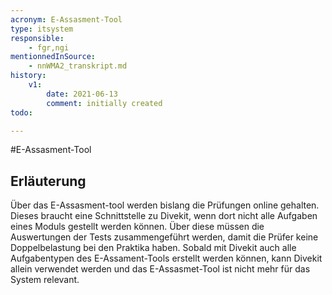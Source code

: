 ```yaml
---
acronym: E-Assasment-Tool     
type: itsystem
responsible:
    - fgr,ngi
mentionnedInSource: 
    - nnWMA2_transkript.md
history:
    v1:
        date: 2021-06-13
        comment: initially created
todo:

---
```


#E-Assasment-Tool     

## Erläuterung
Über das E-Assasment-tool werden bislang die Prüfungen online gehalten. 
Dieses braucht eine Schnittstelle zu Divekit, wenn dort nicht alle Aufgaben eines Moduls gestellt werden können. 
Über diese müssen die Auswertungen der Tests zusammengeführt werden, damit die Prüfer keine Doppelbelastung bei den Praktika haben. 
Sobald mit Divekit auch alle Aufgabentypen des E-Assament-Tools erstellt werden können, kann Divekit allein verwendet werden und das E-Assasmet-Tool ist nicht mehr für das System relevant. 
